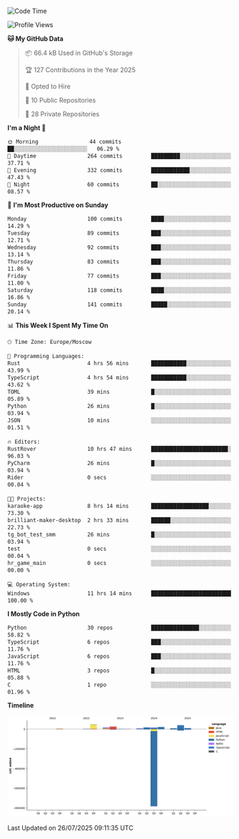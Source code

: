 <!--START_SECTION:waka-->
![Code Time](http://img.shields.io/badge/Code%20Time-756%20hrs%2031%20mins-blue)

![Profile Views](http://img.shields.io/badge/Profile%20Views-0-blue)

**🐱 My GitHub Data** 

> 📦 66.4 kB Used in GitHub's Storage 
 > 
> 🏆 127 Contributions in the Year 2025
 > 
> 💼 Opted to Hire
 > 
> 📜 10 Public Repositories 
 > 
> 🔑 28 Private Repositories 
 > 
**I'm a Night 🦉** 

```text
🌞 Morning                44 commits          ██░░░░░░░░░░░░░░░░░░░░░░░   06.29 % 
🌆 Daytime                264 commits         █████████░░░░░░░░░░░░░░░░   37.71 % 
🌃 Evening                332 commits         ████████████░░░░░░░░░░░░░   47.43 % 
🌙 Night                  60 commits          ██░░░░░░░░░░░░░░░░░░░░░░░   08.57 % 
```
📅 **I'm Most Productive on Sunday** 

```text
Monday                   100 commits         ████░░░░░░░░░░░░░░░░░░░░░   14.29 % 
Tuesday                  89 commits          ███░░░░░░░░░░░░░░░░░░░░░░   12.71 % 
Wednesday                92 commits          ███░░░░░░░░░░░░░░░░░░░░░░   13.14 % 
Thursday                 83 commits          ███░░░░░░░░░░░░░░░░░░░░░░   11.86 % 
Friday                   77 commits          ███░░░░░░░░░░░░░░░░░░░░░░   11.00 % 
Saturday                 118 commits         ████░░░░░░░░░░░░░░░░░░░░░   16.86 % 
Sunday                   141 commits         █████░░░░░░░░░░░░░░░░░░░░   20.14 % 
```


📊 **This Week I Spent My Time On** 

```text
🕑︎ Time Zone: Europe/Moscow

💬 Programming Languages: 
Rust                     4 hrs 56 mins       ███████████░░░░░░░░░░░░░░   43.99 % 
TypeScript               4 hrs 54 mins       ███████████░░░░░░░░░░░░░░   43.62 % 
TOML                     39 mins             █░░░░░░░░░░░░░░░░░░░░░░░░   05.89 % 
Python                   26 mins             █░░░░░░░░░░░░░░░░░░░░░░░░   03.94 % 
JSON                     10 mins             ░░░░░░░░░░░░░░░░░░░░░░░░░   01.51 % 

🔥 Editors: 
RustRover                10 hrs 47 mins      ████████████████████████░   96.03 % 
PyCharm                  26 mins             █░░░░░░░░░░░░░░░░░░░░░░░░   03.94 % 
Rider                    0 secs              ░░░░░░░░░░░░░░░░░░░░░░░░░   00.04 % 

🐱‍💻 Projects: 
karaoke-app              8 hrs 14 mins       ██████████████████░░░░░░░   73.30 % 
brilliant-maker-desktop  2 hrs 33 mins       ██████░░░░░░░░░░░░░░░░░░░   22.73 % 
tg_bot_test_smm          26 mins             █░░░░░░░░░░░░░░░░░░░░░░░░   03.94 % 
test                     0 secs              ░░░░░░░░░░░░░░░░░░░░░░░░░   00.04 % 
hr_game_main             0 secs              ░░░░░░░░░░░░░░░░░░░░░░░░░   00.00 % 

💻 Operating System: 
Windows                  11 hrs 14 mins      █████████████████████████   100.00 % 
```

**I Mostly Code in Python** 

```text
Python                   30 repos            ███████████████░░░░░░░░░░   58.82 % 
TypeScript               6 repos             ███░░░░░░░░░░░░░░░░░░░░░░   11.76 % 
JavaScript               6 repos             ███░░░░░░░░░░░░░░░░░░░░░░   11.76 % 
HTML                     3 repos             █░░░░░░░░░░░░░░░░░░░░░░░░   05.88 % 
C                        1 repo              ░░░░░░░░░░░░░░░░░░░░░░░░░   01.96 % 
```



**Timeline**

![Lines of Code chart](https://raw.githubusercontent.com/adlemx/adlemx/main/assets/bar_graph.png)


 Last Updated on 26/07/2025 09:11:35 UTC
<!--END_SECTION:waka-->
